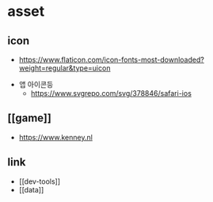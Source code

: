 # asset

## icon
+ https://www.flaticon.com/icon-fonts-most-downloaded?weight=regular&type=uicon
- 앱 아이콘등
  + https://www.svgrepo.com/svg/378846/safari-ios

## [[game]]
+ https://www.kenney.nl

## link
- [[dev-tools]]
- [[data]]
